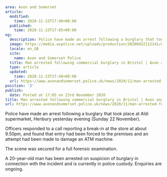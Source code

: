 ```yaml
area: Avon and Somerset
article:
  modified:
    time: 2020-11-23T17:40+00:00
  published:
    time: 2020-11-23T17:05+00:00
og:
  description: Police have made an arrest following a burglary that took place at Aldi supermarket, Crow Lane, Henbury yesterday evening (Sunday 22 November).
  image: https://media.aspolice.net/uploads/production/20200422112141/Arrest-made.png
  locale: en_GB
  site:
    name: Avon and Somerset Police
  title: Man arrested following commercial burglary in Bristol | Avon and Somerset Police
  type: article
  updated:
    time: 2020-11-23T17:40+00:00
  url: https://www.avonandsomerset.police.uk/news/2020/11/man-arrested-following-commercial-burglary-in-bristol/
position: '2'
publish:
  date: Posted at 17:05 on 23rd November 2020
title: Man arrested following commercial burglary in Bristol | Avon and Somerset Police
url: https://www.avonandsomerset.police.uk/news/2020/11/man-arrested-following-commercial-burglary-in-bristol/
```

Police have made an arrest following a burglary that took place at Aldi supermarket, Henbury yesterday evening (Sunday 22 November).

Officers responded to a call reporting a break-in at the store at about 9.50pm, and found that entry had been forced to the premises and an attempt had been made to damage an ATM machine.

The scene was secured for a full forensic examination.

A 20-year-old man has been arrested on suspicion of burglary in connection with the incident and is currently in police custody. Enquiries are ongoing.
